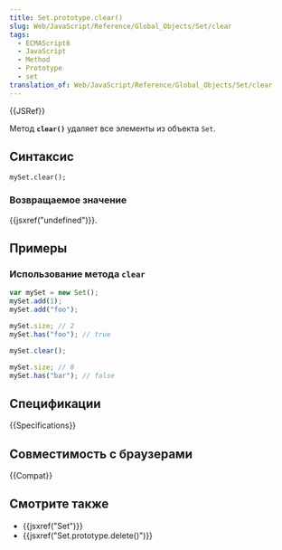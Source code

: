 ```yaml
---
title: Set.prototype.clear()
slug: Web/JavaScript/Reference/Global_Objects/Set/clear
tags:
  - ECMAScript6
  - JavaScript
  - Method
  - Prototype
  - set
translation_of: Web/JavaScript/Reference/Global_Objects/Set/clear
---
```


{{JSRef}}

Метод **`clear()`** удаляет все элементы из объекта `Set`.

## Синтаксис

```
mySet.clear();
```

### Возвращаемое значение

{{jsxref("undefined")}}.

## Примеры

### Использование метода `clear`

```js
var mySet = new Set();
mySet.add(1);
mySet.add("foo");

mySet.size; // 2
mySet.has("foo"); // true

mySet.clear();

mySet.size; // 0
mySet.has("bar"); // false
```

## Спецификации

{{Specifications}}

## Совместимость с браузерами

{{Compat}}

## Смотрите также

- {{jsxref("Set")}}
- {{jsxref("Set.prototype.delete()")}}
